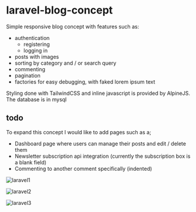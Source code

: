 # laravel-blog-concept
Simple responsive blog concept with features such as:
* authentication 
  * registering
  * logging in
* posts with images
* sorting by category and / or search query
* commenting
* pagination
* factories for easy debugging, with faked lorem ipsum text

Styling done with TailwindCSS and inline javascript is provided by AlpineJS.
The database is in mysql

## todo
To expand this concept I would like to add pages such as a;
* Dashboard page where users can manage their posts and edit / delete them
* Newsletter subscription api integration (currently the subscription box is a blank field)
* Commenting to another comment specifically (indented)

![laravel1](https://user-images.githubusercontent.com/22600400/138628330-6aef7207-52c5-4c8a-af5a-dfd891d2ea5e.png)

![laravel2](https://user-images.githubusercontent.com/22600400/138628329-7d47dff1-82fa-42ec-bdb3-aaa456efb09e.png)

![laravel3](https://user-images.githubusercontent.com/22600400/138628326-7b9c24e4-4a1e-4bac-a8df-83487b244996.png)
